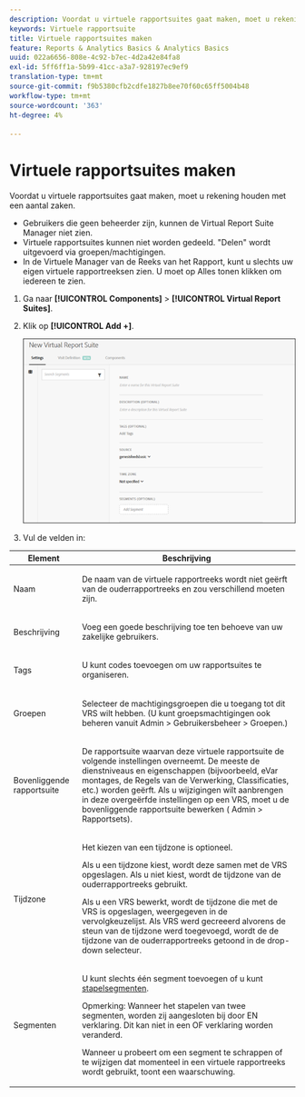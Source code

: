 ```yaml
---
description: Voordat u virtuele rapportsuites gaat maken, moet u rekening houden met een aantal zaken.
keywords: Virtuele rapportsuite
title: Virtuele rapportsuites maken
feature: Reports & Analytics Basics & Analytics Basics
uuid: 022a6656-808e-4c92-b7ec-4d2a42e84fa8
exl-id: 5ff6ff1a-5b99-41cc-a3a7-928197ec9ef9
translation-type: tm+mt
source-git-commit: f9b5380cfb2cdfe1827b8ee70f60c65ff5004b48
workflow-type: tm+mt
source-wordcount: '363'
ht-degree: 4%

---
```


# Virtuele rapportsuites maken

Voordat u virtuele rapportsuites gaat maken, moet u rekening houden met een aantal zaken.

* Gebruikers die geen beheerder zijn, kunnen de Virtual Report Suite Manager niet zien.
* Virtuele rapportsuites kunnen niet worden gedeeld. &quot;Delen&quot; wordt uitgevoerd via groepen/machtigingen.
* In de Virtuele Manager van de Reeks van het Rapport, kunt u slechts uw eigen virtuele rapportreeksen zien. U moet op Alles tonen klikken om iedereen te zien.

1. Ga naar **[!UICONTROL Components]** > **[!UICONTROL Virtual Report Suites]**.
1. Klik op **[!UICONTROL Add +]**.

   ![](assets/new_vrs.png)

1. Vul de velden in:

<table id="table_0F85B56480BB46CBA5BE236BBD70156D"> 
 <thead> 
  <tr> 
   <th colname="col1" class="entry"> Element </th> 
   <th colname="col2" class="entry"> Beschrijving </th> 
  </tr> 
 </thead>
 <tbody> 
  <tr> 
   <td colname="col1"> Naam </td> 
   <td colname="col2"> <p>De naam van de virtuele rapportreeks wordt niet geërft van de ouderrapportreeks en zou verschillend moeten zijn. </p> </td> 
  </tr> 
  <tr> 
   <td colname="col1"> Beschrijving </td> 
   <td colname="col2"> <p>Voeg een goede beschrijving toe ten behoeve van uw zakelijke gebruikers. </p> </td> 
  </tr> 
  <tr> 
   <td colname="col1"> Tags </td> 
   <td colname="col2"> <p>U kunt codes toevoegen om uw rapportsuites te organiseren. </p> </td> 
  </tr> 
  <tr> 
   <td colname="col1"> Groepen </td> 
   <td colname="col2"> <p>Selecteer de machtigingsgroepen die u toegang tot dit VRS wilt hebben. (U kunt groepsmachtigingen ook beheren vanuit <span class="ignoretag"><span class="uicontrol"> Admin</span> &gt; <span class="uicontrol"> Gebruikersbeheer</span> &gt; <span class="uicontrol"> Groepen</span></span>.) </p> </td> 
  </tr> 
  <tr> 
   <td colname="col1"> Bovenliggende rapportsuite </td> 
   <td colname="col2"> <p>De rapportsuite waarvan deze virtuele rapportsuite de volgende instellingen overneemt. De meeste de dienstniveaus en eigenschappen (bijvoorbeeld, eVar montages, de Regels van de Verwerking, Classificaties, etc.) worden geërft. Als u wijzigingen wilt aanbrengen in deze overgeërfde instellingen op een VRS, moet u de bovenliggende rapportsuite bewerken (<span class="ignoretag"><span class="uicontrol"> Admin</span> &gt; <span class="uicontrol"> Rapportsets</span></span>). </p> </td> 
  </tr> 
  <tr> 
   <td colname="col1"> Tijdzone </td> 
   <td colname="col2"> <p>Het kiezen van een tijdzone is optioneel. </p> <p>Als u een tijdzone kiest, wordt deze samen met de VRS opgeslagen. Als u niet kiest, wordt de tijdzone van de ouderrapportreeks gebruikt. </p> <p>Als u een VRS bewerkt, wordt de tijdzone die met de VRS is opgeslagen, weergegeven in de vervolgkeuzelijst. Als VRS werd gecreeerd alvorens de steun van de tijdzone werd toegevoegd, wordt de de tijdzone van de ouderrapportreeks getoond in de drop-down selecteur. </p> </td> 
  </tr> 
  <tr> 
   <td colname="col1"> Segmenten </td> 
   <td colname="col2"> <p>U kunt slechts één segment toevoegen of u kunt <a href="https://docs.adobe.com/content/help/en/analytics/components/segmentation/segmentation-workflow/seg-build.html"  > stapelsegmenten</a>. </p> <p> <p>Opmerking:  Wanneer het stapelen van twee segmenten, worden zij aangesloten bij door EN verklaring. Dit kan niet in een OF verklaring worden veranderd. </p> </p> <p>Wanneer u probeert om een segment te schrappen of te wijzigen dat momenteel in een virtuele rapportreeks wordt gebruikt, toont een waarschuwing. </p> </td> 
  </tr> 
 </tbody> 
</table>
